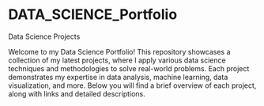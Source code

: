 # DATA_SCIENCE_Portfolio
Data Science Projects

Welcome to my Data Science Portfolio! This repository showcases a collection of my latest projects, where I apply various data science techniques and methodologies to solve real-world problems. Each project demonstrates my expertise in 
data analysis, machine learning, data visualization, and more. Below you will find a brief overview of each project, along with links and detailed descriptions.
